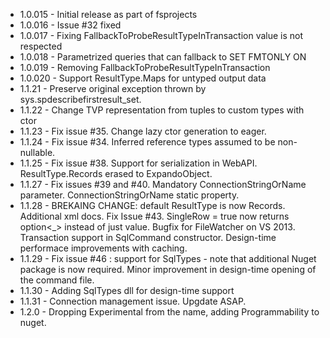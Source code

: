 * 1.0.015 - Initial release as part of fsprojects
* 1.0.016 - Issue #32 fixed
* 1.0.017 - Fixing FallbackToProbeResultTypeInTransaction value is not respected
* 1.0.018 - Parametrized queries that can fallback to SET FMTONLY ON
* 1.0.019 - Removing FallbackToProbeResultTypeInTransaction
* 1.0.020 - Support ResultType.Maps for untyped output data
* 1.1.21 - Preserve original exception thrown by sys.spdescribefirstresult_set.
* 1.1.22 - Change TVP representation from tuples to custom types with ctor
* 1.1.23 - Fix issue #35. Change lazy ctor generation to eager.
* 1.1.24 - Fix issue #34. Inferred reference types assumed to be non-nullable.
* 1.1.25 - Fix issue #38. Support for serialization in WebAPI. ResultType.Records erased to ExpandoObject.
* 1.1.27 - Fix issues #39 and #40. Mandatory ConnectionStringOrName parameter. ConnectionStringOrName static property.
* 1.1.28 - BREKAING CHANGE: default ResultType is now Records. Additional xml docs. Fix Issue #43. SingleRow = true now returns option<_> instead of just value. Bugfix for FileWatcher on VS 2013. Transaction support in SqlCommand constructor. Design-time performace improvements with caching.
* 1.1.29 - Fix issue #46 : support for SqlTypes - note that additional Nuget package is now required. Minor improvement in design-time opening of the command file.
* 1.1.30 - Adding SqlTypes dll for design-time support
* 1.1.31 - Connection management issue. Upgdate ASAP.
* 1.2.0 - Dropping Experimental from the name, adding Programmability to nuget.